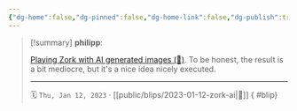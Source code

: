 ```yaml
---
{"dg-home":false,"dg-pinned":false,"dg-home-link":false,"dg-publish":true,"type":"blip","created-date":"2023-01-12T00:00:00","disabled rules":["yaml-title","yaml-title-alias","file-name-heading"],"title":"philipp @ 2023-01-12","dg-permalink":"2023/01/12/zork-ai/","updated-date":"2025-04-30T22:27:37","dg-path":"blips/2023-01-12-zork-ai.md","permalink":"/2023/01/12/zork-ai/","dgPassFrontmatter":true,"created":"2023-01-12T00:00:00","updated":"2025-04-30T22:27:37"}
---
```


> [!summary] **philipp**:
>
> [Playing Zork with AI generated images (🎥)](https://www.youtube.com/watch?v=ZpCrBBj6AWE). To be honest, the result is a bit mediocre, but it's a nice idea nicely executed.
> - - -
>
> 🗓️ `Thu, Jan 12, 2023` · [[public/blips/2023-01-12-zork-ai\|🔗]]
{ #blip}

